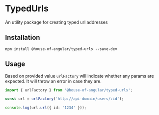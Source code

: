# TypedUrls

An utility package for creating typed url addresses

## Installation

`npm install @house-of-angular/typed-urls --save-dev`

## Usage

Based on provided value `urlFactory` will indicate whether any params are expected. It will throw an error in case they are.

```ts
import { urlFactory } from '@house-of-angular/typed-urls';

const url = urlFactory('http://api-domain/users/:id');

console.log(url.url({ id: '1234' }));
```
